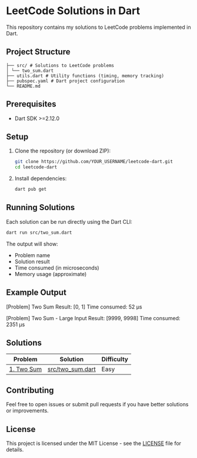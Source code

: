 # LeetCode Solutions in Dart

This repository contains my solutions to LeetCode problems implemented in Dart.

## Project Structure

```leetcode-dart/
├── src/ # Solutions to LeetCode problems
│ └── two_sum.dart
├── utils.dart # Utility functions (timing, memory tracking)
├── pubspec.yaml # Dart project configuration
└── README.md
```

## Prerequisites

- Dart SDK >=2.12.0

## Setup

1. Clone the repository (or download ZIP):
   ```bash
   git clone https://github.com/YOUR_USERNAME/leetcode-dart.git
   cd leetcode-dart
   ```

2. Install dependencies:
   ```bash
   dart pub get
   ```

## Running Solutions

Each solution can be run directly using the Dart CLI:

```bash
dart run src/two_sum.dart
```

The output will show:
- Problem name
- Solution result
- Time consumed (in microseconds)
- Memory usage (approximate)

## Example Output

[Problem] Two Sum
Result: [0, 1]
Time consumed: 52 μs

[Problem] Two Sum - Large Input
Result: [9999, 9998]
Time consumed: 2351 μs


## Solutions

| Problem | Solution | Difficulty |
|---------|----------|------------|
| [1. Two Sum](https://leetcode.com/problems/two-sum/) | [src/two_sum.dart](src/two_sum.dart) | Easy |

## Contributing

Feel free to open issues or submit pull requests if you have better solutions or improvements.

## License

This project is licensed under the MIT License - see the [LICENSE](LICENSE) file for details.